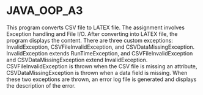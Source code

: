 # JAVA_OOP_A3

This program converts CSV file to LATEX file. The assignment involves Exception handling and File I/O. After converting into LATEX file, the program displays the content. There are three custom exceptions: InvalidException, CSVFileInvalidException, and CSVDataMissingException.
InvalidException extends RunTimeException, and CSVFileInvalidException and CSVDataMissingException extend InvalidException.
CSVFileInvalidException is thrown when the CSV file is missing an attribute, CSVDataMissingException is thrown when a data field is missing.
When these two exceptions are thrown, an error log file is generated and displays the description of the error.

